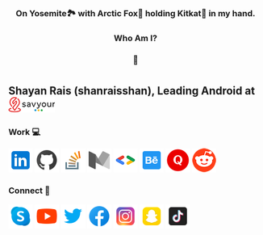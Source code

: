 <h3 align="center">On Yosemite🏞️ with Arctic Fox🦊 holding Kitkat🍫 in my hand.</h3>
<h3 align="center">Who Am I?</h3>
<h3 align="center">📱</h3>

#
<h2 align="left">Shayan Rais (shanraisshan), Leading Android at <a href="https://savyour.app/shayan"><img src="images/savyour.png"/></a></h2>

### Work 💻
<p>
<a href="https://www.linkedin.com/in/shanraisshan"><img src="images/icon/linkedin.png"/></a> 
<a href="https://github.com/shanraisshan"><img src="images/icon/github.png"/></a>
<a href="https://stackoverflow.com/users/4754141/shanraisshan"><img src="images/icon/stack-overflow.png"/></a> 
<a href="https://medium.com/@shanraisshan"><img src="images/icon/medium.png"/></a>
<a href="https://developers.google.com/profile/u/shanraisshan"><img src="images/icon/g.dev.png"/></a>
<a href="https://www.behance.net/shanraisshan"><img src="images/icon/behance.png"/></a> 
<a href="https://www.quora.com/profile/shanraisshan"><img src="images/icon/quora.png"/></a>
<a href="https://www.reddit.com/user/shanraisshan"><img src="images/icon/reddit.png"/></a>
</p>

### Connect 🤝
<p>
<a href="https://join.skype.com/invite/a96B8Fo76KBW"><img src="images/icon/skype.png"/></a> 
<a href="https://www.youtube.com/c/shanraisshan"><img src="images/icon/youtube.png"/></a> 
<a href="https://twitter.com/shanraisshan"><img src="images/icon/twitter.png"/></a>
<a href="https://www.facebook.com/shanraisshan"><img src="images/icon/facebook.png"/></a> 
<a href="https://www.instagram.com/shanraisshan"><img src="images/icon/instagram.png"/></a>
<a href="https://www.snapchat.com/add/shanraisshan"><img src="images/icon/snapchat.png"/></a> 
<a href="https://www.tiktok.com/@shanraisshan"><img src="images/icon/tiktok.png"/></a>
</p>
